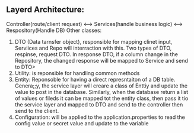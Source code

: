 ## Layerd Architecture:
Controller(route/client request) <--> Services(handle business logic) <--> Respository(Handle DB)
Other classes:
1. DTO (Data tarnsfer object), responsible for mapping clinet input, Serviices and Repo will interraction with this. Two types of DTO, respinse, request DTO. In response DTO, if a column change in the Repository, the changed response will be mapped to Service and send to DTO>
2. Utility: is reponsible for handling common methods
3. Entity: Reponsoble for having a direct represntaiton of a DB table. Genera;;y, the service layer will creare a class of Enttiy and update the value to post in the database. Similarly, when the database return a list of values or fileds it can be mapped tot the entity class, then pass it tio the service layer and mapped to DTO and send to the controller then send to the client.
4. Configuration: will be applied to the application.properties to read the config value or secret value and update to the variable
